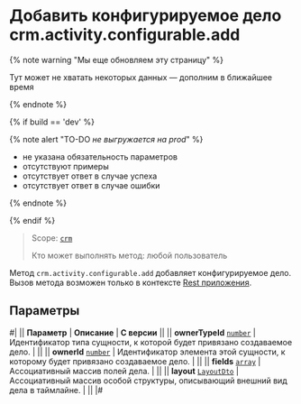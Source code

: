 # Добавить конфигурируемое дело crm.activity.configurable.add

{% note warning "Мы еще обновляем эту страницу" %}

Тут может не хватать некоторых данных — дополним в ближайшее время

{% endnote %}

{% if build == 'dev' %}

{% note alert "TO-DO _не выгружается на prod_" %}

- не указана обязательность параметров
- отсутствуют примеры
- отсутствует ответ в случае успеха
- отсутствует ответ в случае ошибки

{% endnote %}

{% endif %}

> Scope: [`crm`](../../../../scopes/permissions.md)
>
> Кто может выполнять метод: любой пользователь

Метод `crm.activity.configurable.add` добавляет конфигурируемое дело. Вызов метода возможен только в контексте [Rest приложения](https://dev.1c-bitrix.ru/docs/chm_files/app.zip).

## Параметры

#|
|| **Параметр** | **Описание** | **С версии** ||
|| **ownerTypeId**
[`number`](../../../data-types.md) | Идентификатор типа сущности, к которой будет привязано создаваемое дело. | ||
|| **ownerId**
[`number`](../../../data-types.md) | Идентификатор элемента этой сущности, к которому будет привязано создаваемое дело. | ||
|| **fields**
[`array`](../../../data-types.md) | Ассоциативный массив полей дела. | ||
|| **layout**
[`LayoutDto`](./structure/layout.md) | Ассоциативный массив особой структуры, описывающий внешний вид дела в таймлайне. | ||
|#